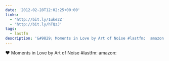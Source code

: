 ```yaml
---
date: '2012-02-28T12:02:25+00:00'
links:
  - 'http://bit.ly/1uke2Z'
  - 'http://bit.ly/hTQzJ'
tags:
  - lastfm
description: '&#9829; Moments in Love by Art of Noise #lastfm:  amazon: '
---
```

&#9829; Moments in Love by Art of Noise #lastfm:  amazon: 

